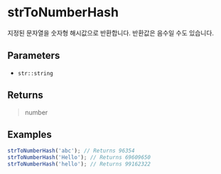 # strToNumberHash <Badge type="tip" text="JavaScript" /><Badge type="info" text="Dart" />

지정된 문자열을 숫자형 해시값으로 반환합니다. 반환값은 음수일 수도 있습니다.

## Parameters

- `str::string`

## Returns

> number

## Examples

```javascript
strToNumberHash('abc'); // Returns 96354
strToNumberHash('Hello'); // Returns 69609650
strToNumberHash('hello'); // Returns 99162322
```
